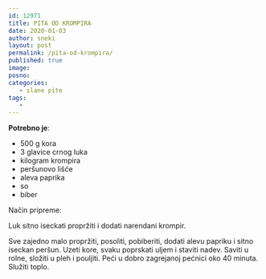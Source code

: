 ```yaml
---
id: 12971
title: PITA OD KROMPIRA
date: 2020-01-03
author: sneki
layout: post
permalink: /pita-od-krompira/
published: true
image: 
posno: 
categories:
   - slane pite
tags:
   -
---
```

**Potrebno je**:

* 500 g kora 
* 3 glavice crnog luka 
* kilogram krompira
* peršunovo lišće
* aleva paprika
* so
* biber 

Način pripreme:

Luk sitno iseckati propržiti i dodati narendani krompir. 

Sve zajedno malo propržiti, posoliti, pobiberiti, dodati alevu papriku i sitno iseckan peršun. Uzeti kore, svaku poprskati uljem i staviti nadev. Saviti u rolne, složiti u pleh i pouljiti. Peći u dobro zagrejanoj pećnici oko 40 minuta. Služiti toplo.

 
  

